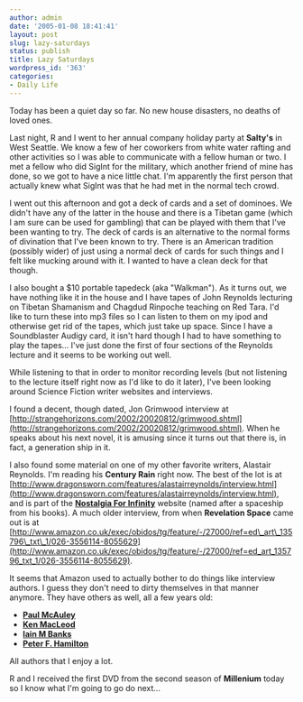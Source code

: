 ```yaml
---
author: admin
date: '2005-01-08 18:41:41'
layout: post
slug: lazy-saturdays
status: publish
title: Lazy Saturdays
wordpress_id: '363'
categories:
- Daily Life
---
```


Today has been a quiet day so far. No new house disasters, no deaths of
loved ones.

Last night, R and I went to her annual company holiday party at
**Salty's** in West Seattle. We know a few of her coworkers from white
water rafting and other activities so I was able to communicate with a
fellow human or two. I met a fellow who did SigInt for the military,
which another friend of mine has done, so we got to have a nice little
chat. I'm apparently the first person that actually knew what SigInt was
that he had met in the normal tech crowd.

I went out this afternoon and got a deck of cards and a set of dominoes.
We didn't have any of the latter in the house and there is a Tibetan
game (which I am sure can be used for gambling) that can be played with
them that I've been wanting to try. The deck of cards is an alternative
to the normal forms of divination that I've been known to try. There is
an American tradition (possibly wider) of just using a normal deck of
cards for such things and I felt like mucking around with it. I wanted
to have a clean deck for that though.

I also bought a $10 portable tapedeck (aka "Walkman"). As it turns out,
we have nothing like it in the house and I have tapes of John Reynolds
lecturing on Tibetan Shamanism and Chagdud Rinpoche teaching on Red
Tara. I'd like to turn these into mp3 files so I can listen to them on
my ipod and otherwise get rid of the tapes, which just take up space.
Since I have a Soundblaster Audigy card, it isn't hard though I had to
have something to play the tapes... I've just done the first of four
sections of the Reynolds lecture and it seems to be working out well.

While listening to that in order to monitor recording levels (but not
listening to the lecture itself right now as I'd like to do it later),
I've been looking around Science Fiction writer websites and interviews.

I found a decent, though dated, Jon Grimwood interview at
[http://strangehorizons.com/2002/20020812/grimwood.shtml](http://strangehorizons.com/2002/20020812/grimwood.shtml).
When he speaks about his next novel, it is amusing since it turns out
that there is, in fact, a generation ship in it.

I also found some material on one of my other favorite writers, Alastair
Reynolds. I'm reading his **Century Rain** right now. The best of the
lot is at
[http://www.dragonsworn.com/features/alastairreynolds/interview.html](http://www.dragonsworn.com/features/alastairreynolds/interview.html),
and is part of the **[Nostalgia For
Infinity](http://www.dragonsworn.com/features/alastairreynolds/index.html)**
website (named after a spaceship from his books). A much older
interview, from when **Revelation Space** came out is at
[http://www.amazon.co.uk/exec/obidos/tg/feature/-/27000/ref=ed\_art\_135796\_txt\_1/026-3556114-8055629](http://www.amazon.co.uk/exec/obidos/tg/feature/-/27000/ref=ed_art_135796_txt_1/026-3556114-8055629).

It seems that Amazon used to actually bother to do things like interview
authors. I guess they don't need to dirty themselves in that manner
anymore. They have others as well, all a few years old:

-   **[Paul
    McAuley](http://www.amazon.co.uk/exec/obidos/tg/feature/-/18195/ref=ed_art_135796_txt_1/026-3556114-8055629)**
-   **[Ken
    MacLeod](http://www.amazon.co.uk/exec/obidos/tg/feature/-/18184/ref=ed_art_135796_txt_1/026-3556114-8055629)**
-   **[Iain M
    Banks](http://www.amazon.co.uk/exec/obidos/tg/feature/-/67383/ref=ed_art_135796_txt_1/026-3556114-8055629)**
-   **[Peter F.
    Hamilton](http://www.amazon.co.uk/exec/obidos/tg/feature/-/18189/ref=ed_art_135796_txt_1/026-3556114-8055629)**

All authors that I enjoy a lot.

R and I received the first DVD from the second season of **Millenium**
today so I know what I'm going to go do next...
